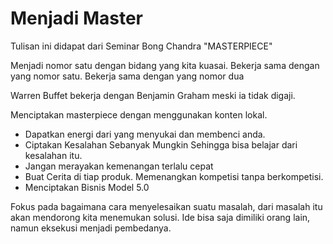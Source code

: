 # Menjadi Master

Tulisan ini didapat dari Seminar Bong Chandra "MASTERPIECE" 

Menjadi nomor satu dengan bidang yang kita kuasai. Bekerja sama dengan yang nomor satu. Bekerja sama dengan yang nomor dua

Warren Buffet bekerja dengan Benjamin Graham meski ia tidak digaji.

Menciptakan masterpiece dengan menggunakan konten lokal. 

* Dapatkan energi dari yang menyukai dan membenci anda. 
* Ciptakan Kesalahan Sebanyak Mungkin Sehingga bisa belajar dari kesalahan itu.
* Jangan merayakan kemenangan terlalu cepat
* Buat Cerita di tiap produk. Memenangkan kompetisi tanpa berkompetisi. 
* Menciptakan Bisnis Model 5.0 



Fokus pada bagaimana cara menyelesaikan suatu masalah, dari masalah itu akan mendorong kita menemukan solusi. Ide bisa saja dimiliki orang lain, namun eksekusi menjadi pembedanya. 



